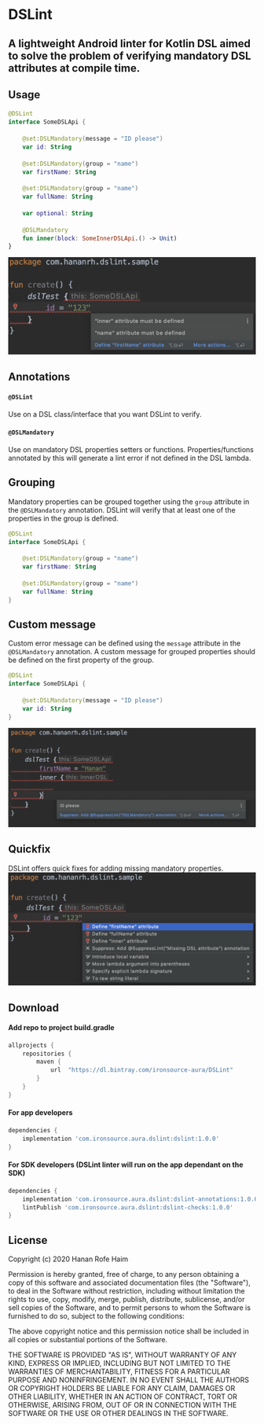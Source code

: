 DSLint
============

A lightweight Android linter for Kotlin DSL aimed to solve the problem of verifying mandatory DSL attributes at compile time.
---
 
Usage
---
```kotlin
@DSLint
interface SomeDSLApi {

    @set:DSLMandatory(message = "ID please")
    var id: String

    @set:DSLMandatory(group = "name")
    var firstName: String

    @set:DSLMandatory(group = "name")
    var fullName: String

    var optional: String

    @DSLMandatory
    fun inner(block: SomeInnerDSLApi.() -> Unit)
}
```

![Sample](images/sample.png)

Annotations
---
#### `@DSLint`
Use on a DSL class/interface that you want DSLint to verify.

#### `@DSLMandatory`
Use on mandatory DSL properties setters or functions.
Properties/functions annotated by this will generate a lint error if not
defined in the DSL lambda.

Grouping
---
Mandatory properties can be grouped together using the `group` attribute
in the `@DSLMandatory` annotation.
DSLint will verify that at least one of the properties in the group is defined.
```kotlin
@DSLint
interface SomeDSLApi {

    @set:DSLMandatory(group = "name")
    var firstName: String

    @set:DSLMandatory(group = "name")
    var fullName: String
}
```

Custom message
---
Custom error message can be defined using the `message` attribute in the `@DSLMandatory` annotation.
A custom message for grouped properties should be defined on the first property of the group.
```kotlin
@DSLint
interface SomeDSLApi {

    @set:DSLMandatory(message = "ID please")
    var id: String
}
```
![Sample](images/sample_custom.png)

Quickfix
---
DSLint offers quick fixes for adding missing mandatory properties. 
![Sample](images/sample_quickfix.png)

Download
--------
#### Add repo to project build.gradle
```groovy
allprojects {
    repositories {
        maven {
            url  "https://dl.bintray.com/ironsource-aura/DSLint"
        }
    }
}
```

#### For app developers
```groovy
dependencies {
    implementation 'com.ironsource.aura.dslint:dslint:1.0.0'
}
```

#### For SDK developers (DSLint linter will run on the app dependant on the SDK)
```groovy
dependencies {
    implementation 'com.ironsource.aura.dslint:dslint-annotations:1.0.0'
    lintPublish 'com.ironsource.aura.dslint:dslint-checks:1.0.0'
}
```

License
-------

Copyright (c) 2020 Hanan Rofe Haim

Permission is hereby granted, free of charge, to any person obtaining a copy
of this software and associated documentation files (the "Software"), to deal
in the Software without restriction, including without limitation the rights
to use, copy, modify, merge, publish, distribute, sublicense, and/or sell
copies of the Software, and to permit persons to whom the Software is
furnished to do so, subject to the following conditions:

The above copyright notice and this permission notice shall be included in all
copies or substantial portions of the Software.

THE SOFTWARE IS PROVIDED "AS IS", WITHOUT WARRANTY OF ANY KIND, EXPRESS OR
IMPLIED, INCLUDING BUT NOT LIMITED TO THE WARRANTIES OF MERCHANTABILITY,
FITNESS FOR A PARTICULAR PURPOSE AND NONINFRINGEMENT. IN NO EVENT SHALL THE
AUTHORS OR COPYRIGHT HOLDERS BE LIABLE FOR ANY CLAIM, DAMAGES OR OTHER
LIABILITY, WHETHER IN AN ACTION OF CONTRACT, TORT OR OTHERWISE, ARISING FROM,
OUT OF OR IN CONNECTION WITH THE SOFTWARE OR THE USE OR OTHER DEALINGS IN THE
SOFTWARE.
